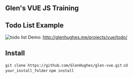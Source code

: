 Glen's VUE JS Training
----------------------

## Todo List Example ##
![todo list](http://puu.sh/ylL3h/05c15c0324.png)
Demo: http://glenhughes.me/projects/vue/todo/

## Install ##
`git clone https://github.com/GlenHughes/glen-vue.git`
`cd your_install_folder`
`npm install`